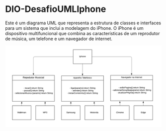 # DIO-DesafioUMLIphone

Este é um diagrama UML que representa a estrutura de classes e interfaces para um sistema que inclui a modelagem do iPhone. O iPhone é um dispositivo multifuncional que combina as características de um reprodutor de música, um telefone e um navegador de internet.

![Classe UML](https://github.com/kauannlima/DIO-DesafioIphoneUML/blob/main/ClasseUML.png)
